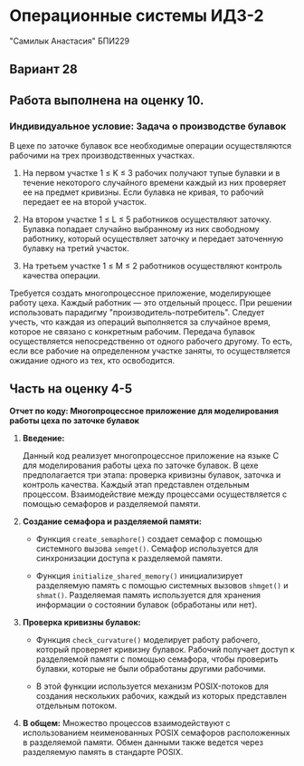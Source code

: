 # Операционные системы ИДЗ-2 

"Самилык Анастасия" БПИ229

## Вариант 28
## Работа выполнена на оценку 10.

### Индивидуальное условие: Задача о производстве булавок

В цехе по заточке булавок все необходимые операции осуществляются рабочими на трех производственных участках.

1. На первом участке 1 ≤ K ≤ 3 рабочих получают тупые булавки и в течение некоторого случайного времени каждый из них проверяет ее на предмет кривизны. Если булавка не кривая, то рабочий передает ее на второй участок.

2. На втором участке 1 ≤ L ≤ 5 работников осуществляют заточку. Булавка попадает случайно выбранному из них свободному работнику, который осуществляет заточку и передает заточенную булавку на третий участок.

3. На третьем участке 1 ≤ M ≤ 2 работников осуществляют контроль качества операции.

Требуется создать многопроцессное приложение, моделирующее работу цеха. Каждый работник — это отдельный процесс. При решении использовать парадигму "производитель-потребитель". Следует учесть, что каждая из операций выполняется за случайное время, которое не связано с конкретным рабочим. Передача булавок осуществляется непосредственно от одного рабочего другому. То есть, если все рабочие на определенном участке заняты, то осуществляется ожидание одного из тех, кто освободится.

## Часть на оценку 4-5
**Отчет по коду: Многопроцессное приложение для моделирования работы цеха по заточке булавок**

1. **Введение:**
   
   Данный код реализует многопроцессное приложение на языке C для моделирования работы цеха по заточке булавок. В цехе предполагается три этапа: проверка кривизны булавок, заточка и контроль качества. Каждый этап представлен отдельным процессом. Взаимодействие между процессами осуществляется с помощью семафоров и разделяемой памяти.

2. **Создание семафора и разделяемой памяти:**

   - Функция `create_semaphore()` создает семафор с помощью системного вызова `semget()`. Семафор используется для синхронизации доступа к разделяемой памяти.
   
   - Функция `initialize_shared_memory()` инициализирует разделяемую память с помощью системных вызовов `shmget()` и `shmat()`. Разделяемая память используется для хранения информации о состоянии булавок (обработаны или нет).

3. **Проверка кривизны булавок:**

   - Функция `check_curvature()` моделирует работу рабочего, который проверяет кривизну булавок. Рабочий получает доступ к разделяемой памяти с помощью семафора, чтобы проверить булавки, которые не были обработаны другими рабочими.
   
   - В этой функции используется механизм POSIX-потоков для создания нескольких рабочих, каждый из которых представлен отдельным потоком.

5. **В общем:**
   Множество процессов взаимодействуют с использованием неименованных POSIX семафоров расположенных в разделяемой памяти. Обмен данными также ведется через разделяемую память в стандарте POSIX.

